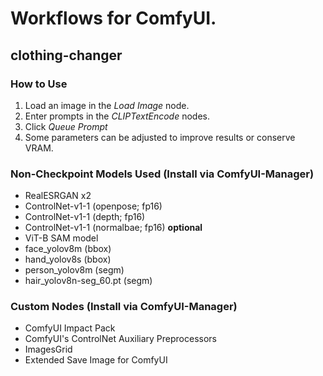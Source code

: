 # Workflows for ComfyUI.
## clothing-changer
### How to Use
1. Load an image in the *Load Image* node.
2. Enter prompts in the *CLIPTextEncode* nodes.
3. Click *Queue Prompt*
4. Some parameters can be adjusted to improve results or conserve VRAM.
### Non-Checkpoint Models Used (Install via ComfyUI-Manager)
* RealESRGAN x2
* ControlNet-v1-1 (openpose; fp16)
* ControlNet-v1-1 (depth; fp16)
* ControlNet-v1-1 (normalbae; fp16) **optional**
* ViT-B SAM model
* face_yolov8m (bbox)
* hand_yolov8s (bbox)
* person_yolov8m (segm)
* hair_yolov8n-seg_60.pt (segm)
### Custom Nodes (Install via ComfyUI-Manager)
* ComfyUI Impact Pack
* ComfyUI's ControlNet Auxiliary Preprocessors
* ImagesGrid
* Extended Save Image for ComfyUI
